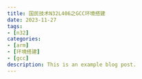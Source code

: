 ```yaml
---
title: 国民技术N32L406之GCC环境搭建
date: 2023-11-27
tags:
- [n32]
categories:
- [arm]
- [环境搭建]
- [gcc]
description: This is an example blog post.
---
```

